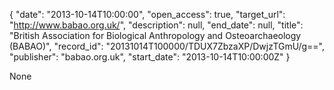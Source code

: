{
  "date": "2013-10-14T10:00:00", 
  "open_access": true, 
  "target_url": "http://www.babao.org.uk/", 
  "description": null, 
  "end_date": null, 
  "title": "British Association for Biological Anthropology and Osteoarchaeology (BABAO)", 
  "record_id": "20131014T100000/TDUX7ZbzaXP/DwjzTGmU/g==", 
  "publisher": "babao.org.uk", 
  "start_date": "2013-10-14T10:00:00Z"
}

None